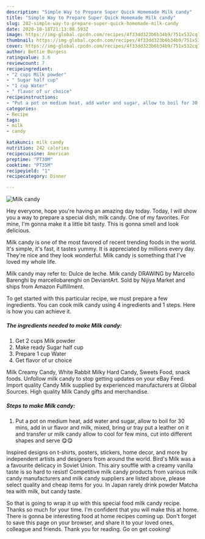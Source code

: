 ```yaml
---
description: "Simple Way to Prepare Super Quick Homemade Milk candy"
title: "Simple Way to Prepare Super Quick Homemade Milk candy"
slug: 282-simple-way-to-prepare-super-quick-homemade-milk-candy
date: 2020-10-18T21:13:08.593Z
image: https://img-global.cpcdn.com/recipes/4f33dd323b6b34b9/751x532cq70/milk-candy-recipe-main-photo.jpg
thumbnail: https://img-global.cpcdn.com/recipes/4f33dd323b6b34b9/751x532cq70/milk-candy-recipe-main-photo.jpg
cover: https://img-global.cpcdn.com/recipes/4f33dd323b6b34b9/751x532cq70/milk-candy-recipe-main-photo.jpg
author: Bettie Burgess
ratingvalue: 3.6
reviewcount: 7
recipeingredient:
- "2 cups Milk powder"
- " Sugar half cup"
- "1 cup Water"
- " flavor of ur choice"
recipeinstructions:
- "Put a pot on medium heat, add water and sugar, allow to boil for 30 mins, add in ur flavor and milk, mixed, bring ur tray put a leather on it and transfer ur milk candy allow to cool for few mins, cut into different shapes and serve 😋😋"
categories:
- Recipe
tags:
- milk
- candy

katakunci: milk candy 
nutrition: 242 calories
recipecuisine: American
preptime: "PT30M"
cooktime: "PT35M"
recipeyield: "1"
recipecategory: Dinner

---
```



![Milk candy](https://img-global.cpcdn.com/recipes/4f33dd323b6b34b9/751x532cq70/milk-candy-recipe-main-photo.jpg)

Hey everyone, hope you're having an amazing day today. Today, I will show you a way to prepare a special dish, milk candy. One of my favorites. For mine, I'm gonna make it a little bit tasty. This is gonna smell and look delicious.

Milk candy is one of the most favored of recent trending foods in the world. It's simple, it's fast, it tastes yummy. It is appreciated by millions every day. They're nice and they look wonderful. Milk candy is something that I've loved my whole life.

Milk candy may refer to: Dulce de leche. Milk candy DRAWING by Marcello Barenghi by marcellobarenghi on DeviantArt. Sold by Nijiya Market and ships from Amazon Fulfillment.


To get started with this particular recipe, we must prepare a few ingredients. You can cook milk candy using 4 ingredients and 1 steps. Here is how you can achieve it.

<!--inarticleads1-->

##### The ingredients needed to make Milk candy:

1. Get 2 cups Milk powder
1. Make ready  Sugar half cup
1. Prepare 1 cup Water
1. Get  flavor of ur choice


Milk Creamy Candy, White Rabbit Milky Hard Candy, Sweets Food, snack foods. Unfollow milk candy to stop getting updates on your eBay Feed. Import quality Candy Milk supplied by experienced manufacturers at Global Sources. High quality Milk Candy gifts and merchandise. 

<!--inarticleads2-->

##### Steps to make Milk candy:

1. Put a pot on medium heat, add water and sugar, allow to boil for 30 mins, add in ur flavor and milk, mixed, bring ur tray put a leather on it and transfer ur milk candy allow to cool for few mins, cut into different shapes and serve 😋😋


Inspired designs on t-shirts, posters, stickers, home decor, and more by independent artists and designers from around the world. Bird&#39;s Milk was a a favourite delicacy in Soviet Union. This airy soufflé with a creamy vanilla taste is so hard to resist! Competitive milk candy products from various milk candy manufacturers and milk candy suppliers are listed above, please select quality and cheap items for you. In Japan rarely drink powder Matcha tea with milk, but candy taste. 

So that is going to wrap it up with this special food milk candy recipe. Thanks so much for your time. I'm confident that you will make this at home. There is gonna be interesting food at home recipes coming up. Don't forget to save this page on your browser, and share it to your loved ones, colleague and friends. Thank you for reading. Go on get cooking!
